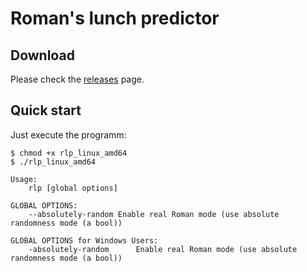 Roman's lunch predictor
=======================

Download
--------
Please check the [releases](https://github.com/asicore/romans-lunch-predictor/releases) page.

Quick start
-----------
Just execute the programm:
```
$ chmod +x rlp_linux_amd64
$ ./rlp_linux_amd64
```
```
Usage:
	rlp [global options]

GLOBAL OPTIONS:
	--absolutely-random	Enable real Roman mode (use absolute randomness mode (a bool))

GLOBAL OPTIONS for Windows Users:
	-absolutely-random      Enable real Roman mode (use absolute randomness mode (a bool))
```

